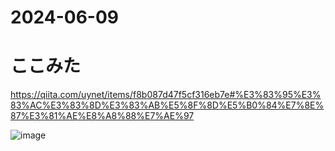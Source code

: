 # 2024-06-09

# ここみた
https://qiita.com/uynet/items/f8b087d47f5cf316eb7e#%E3%83%95%E3%83%AC%E3%83%8D%E3%83%AB%E5%8F%8D%E5%B0%84%E7%8E%87%E3%81%AE%E8%A8%88%E7%AE%97

![image](https://github.com/ayaha401/2024-06-09/assets/75297336/187b4cec-4ff4-47f6-8432-2ea887b2195e)
